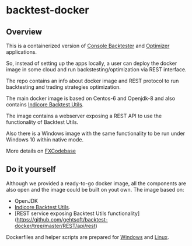 # backtest-docker

## Overview
This is a containerized version of [Console Backtester](http://fxcodebase.com/wiki/index.php/Console_Backtester) and [Optimizer](http://fxcodebase.com/wiki/index.php/Console_Optimizer) applications.

So, instead of setting up the apps locally, a user can deploy the docker image in some cloud and run backstesting/optimization via REST interface.

The repo contains an info about docker image and REST protocol to run backtesting and trading strategies optimization.

The main docker image is based on Centos-6 and Openjdk-8 and also contains [Indicore Backtest Utils](http://fxcodebase.com/wiki/index.php/Indicore_Backtest_Utils).

The image contains a webserver exposing a REST API to use the functionality of Backtest Utils.

Also there is a Windows image with the same functionality to be run under Windows 10 within native mode.

More details on [FXCodebase](http://fxcodebase.com/wiki/index.php/Indicore_Backtest_Docker)

## Do it yourself
Although we provided a ready-to-go docker image, all the components are also open and the image could be built on yout own.
The image based on:
- OpenJDK
- [Indicore Backtest Utils](http://fxcodebase.com/wiki/index.php/Indicore_Backtest_Utils).
- [REST service exposing Backtest Utils functionality] (https://github.com/gehtsoft/backtest-docker/tree/master/REST/api/rest)

Dockerfiles and helper scripts are prepared for [Windows](https://github.com/gehtsoft/backtest-docker/tree/master/windows) and [Linux](https://github.com/gehtsoft/backtest-docker/tree/master/linux).
